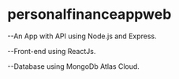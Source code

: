 # personalfinanceappweb

--An App with API using Node.js and Express.

--Front-end using ReactJs.

--Database using MongoDb Atlas Cloud.
